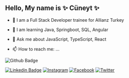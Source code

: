 ## Hello, My name is ✨ Cüneyt ✨

- 🔭 I am a Full Stack Developer trainee for Allianz Turkey

- 🌱 I am learning Java, Springboot, SQL, Angular

- 💬 Ask me about JavaScript, TypeScript, React 

- 📫 How to reach me: ...

![Github Badge](https://img.shields.io/badge/mcuneytozturk?logo=github&logoColor=gray&color=white&link=https%3A%2F%2Fgithub.com%2Fmcuneytozturk%2F)

[![Linkedin Badge](https://img.shields.io/badge/mcuneytozturk-follow%20on%20linkedin-blue?style=for-the-badge&logo=linkedin)](https://www.linkedin.com/in/muhsin-cuneyt-ozturk/)
[![Instagram](https://cdn.jsdelivr.net/fontawesome/6.0.0-beta3/svgs/brands/instagram.svg)](https://instagram.com/mcuneytozturk?igshid=NGExMmI2YTkyZg==)
[![Facebook](https://cdn.jsdelivr.net/fontawesome/6.0.0-beta3/svgs/brands/facebook.svg)](https://www.facebook.com/mcuneytozturk?mibextid=ZbWKwL)
[![Twitter](https://cdn.jsdelivr.net/fontawesome/6.0.0-beta3/svgs/brands/twitter.svg)](https://twitter.com/mcuneytozturk)


<!--
**mcuneytozturk/mcuneytozturk** is a ✨ _special_ ✨ repository because its `README.md` (this file) appears on your GitHub profile.

Here are some ideas to get you started:

- 🔭 I’m currently working on ...
- 🌱 I’m currently learning ...
- 👯 I’m looking to collaborate on ...
- 🤔 I’m looking for help with ...
- 💬 Ask me about ...
- 📫 How to reach me: ...
- 😄 Pronouns: ...
- ⚡ Fun fact: ...
-->
